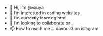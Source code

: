 - 👋 Hi, I’m @vxuya
- 👀 I’m interested in coding websites
- 🌱 I’m currently learning html 
- 💞️ I’m looking to collaborate on .
- 📫 How to reach me ... davor.03 on istagram

<!---
vxuya/vxuya is a ✨ special ✨ repository because its `README.md` (this file) appears on your GitHub profile.
You can click the Preview link to take a look at your changes.
--->
